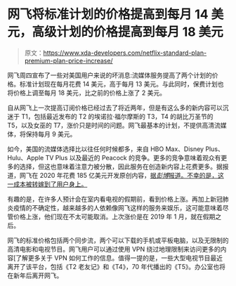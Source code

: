 # 网飞将标准计划的价格提高到每月 14 美元，高级计划的价格提高到每月 18 美元

> 原文：<https://www.xda-developers.com/netflix-standard-plan-premium-plan-price-increase/>

网飞周四宣布了一些对美国用户来说的坏消息:流媒体服务提高了两个计划的价格。标准计划现在每月花费 14 美元，高于每月 13 美元。与此同时，保费计划也将价格上调至每月 18 美元，比之前的价格上涨了 2 美元。

自从网飞上一次提高订阅价格已经过去了将近两年，但是有这么多的新内容可以沉迷于 T1，包括最近发布的 T2 的埃诺拉·福尔摩斯的 T3，T4 的胡比万圣节的 T5，以及女巫的 T7，涨价只是时间的问题。网飞最基本的计划，不提供高清流媒体，将保持每月 9 美元。

如今，美国的流媒体选择比以往任何时候都多，来自 HBO Max、Disney Plus、Hulu、Apple TV Plus 以及最近的 Peacock 的竞争。更多的竞争意味着观众有更多的选择，但这也意味着注意力被分散，因此服务在创造新内容上花费更多。据报道，网飞在 2020 年花费 185 亿美元开发原创内容，[据*彭博*报道。不幸的是，这一成本被转嫁到了用户身上。](https://twitter.com/JonErlichman/status/1320080863900717056)

有趣的是，在许多人预计会在室内看电视的假期前，看到价格上涨。再加上新冠肺炎疫情的不确定性，越来越多的人依赖像网飞这样的服务来娱乐，这可能意味着尽管价格上涨，他们现在不太可能取消。上次涨价是在 2019 年 1 月，就在假期之后。

网飞的标准价格包括两个同步流，两个可以下载的手机或平板电脑，以及无限制的高清电影和电视节目。网飞用户可以通过使用 VPN 绕过地理限制来访问更多的内容[了解更多关于 VPN 如何工作的信息。值得一提的是，一些大型电视节目最近离开了该平台，包括《T2 老友记》和《T4》，70 年代播出的《T5》。办公室也将在新年后离开网飞。
